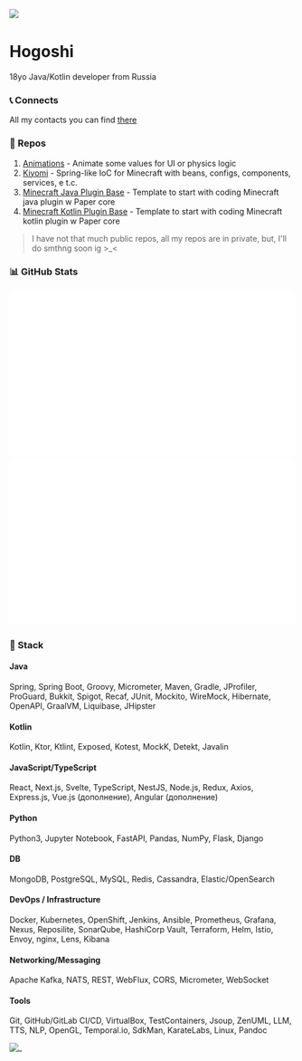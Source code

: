 
![](https://github.com/user-attachments/assets/c5b65d84-b929-41ea-9f14-345fbd21c124)

# Hogoshi

18yo Java/Kotlin developer from Russia

### 📞 Connects
All my contacts you can find [there](https://t.me/urner/8)

### 💎 Repos
1. [Animations](https://github.com/zhogoshi/animations) - Animate some values for UI or physics logic
2. [Kiyomi](https://github.com/Himirai/kiyomi) - Spring-like IoC for Minecraft with beans, configs, components, services, e t.c.
4. [Minecraft Java Plugin Base](https://github.com/Himirai/java-paper-plugin) - Template to start with coding Minecraft java plugin w Paper core
5. [Minecraft Kotlin Plugin Base](https://github.com/Himirai/kotlin-paper-plugin) - Template to start with coding Minecraft kotlin plugin w Paper core

> I have not that much public repos, all my repos are in private, but, I'll do smthng soon ig >_<

### 📊 GitHub Stats
![](https://raw.githubusercontent.com/zhogoshi/github-stats-transparent/output/generated/overview.svg)
![](https://raw.githubusercontent.com/zhogoshi/github-stats-transparent/output/generated/languages.svg)

### 🧠 Stack
#### Java
Spring, Spring Boot, Groovy, Micrometer, Maven, Gradle, JProfiler, ProGuard, Bukkit, Spigot, Recaf, JUnit, Mockito, WireMock, Hibernate, OpenAPI, GraalVM, Liquibase, JHipster
#### Kotlin
Kotlin, Ktor, Ktlint, Exposed, Kotest, MockK, Detekt, Javalin
#### JavaScript/TypeScript
React, Next.js, Svelte, TypeScript, NestJS, Node.js, Redux, Axios, Express.js, Vue.js (дополнение), Angular (дополнение)
#### Python
Python3, Jupyter Notebook, FastAPI, Pandas, NumPy, Flask, Django
#### DB
MongoDB, PostgreSQL, MySQL, Redis, Cassandra, Elastic/OpenSearch
#### DevOps / Infrastructure
Docker, Kubernetes, OpenShift, Jenkins, Ansible, Prometheus, Grafana, Nexus, Reposilite, SonarQube, HashiCorp Vault, Terraform, Helm, Istio, Envoy, nginx, Lens, Kibana
#### Networking/Messaging
Apache Kafka, NATS, REST, WebFlux, CORS, Micrometer, WebSocket
#### Tools
Git, GitHub/GitLab CI/CD, VirtualBox, TestContainers, Jsoup, ZenUML, LLM, TTS, NLP, OpenGL, Temporal.io, SdkMan, KarateLabs, Linux, Pandoc

![_](https://github.com/user-attachments/assets/c7f35bbe-693c-48e6-95b6-f6cf6e3ea331)
